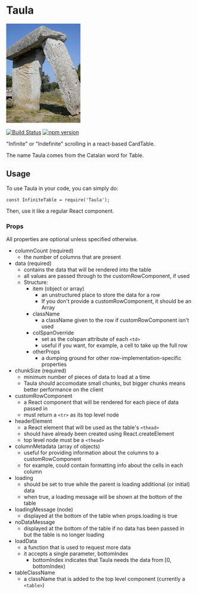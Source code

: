 # Taula

![Taula](./Taula.jpg)

[![Build Status](https://travis-ci.org/tnwinc/Taula.svg?branch=master)](https://travis-ci.org/tnwinc/Taula) [![npm version](https://badge.fury.io/js/taula.svg)](https://www.npmjs.com/package/taula)

"Infinite" or "Indefinite" scrolling in a react-based CardTable.

The name Taula comes from the Catalan word for Table.


## Usage

To use Taula in your code, you can simply do:
```
const InfiniteTable = require('Taula');
```

Then, use it like a regular React component.

### Props
All properties are optional unless specified otherwise.

- columnCount (required)
  - the number of columns that are present
- data (required)
  - contains the data that will be rendered into the table
  - all values are passed through to the customRowComponent, if used
  - Structure:
    - item (object or array)
      - an unstructured place to store the data for a row
      - If you don't provide a customRowComponent, it should be an Array
    - className
      - a className given to the row if customRowComponent isn't used
    - colSpanOverride
      - set as the colspan attribute of each `<td>`
      - useful if you want, for example, a cell to take up the full row
    - otherProps
      - a dumping ground for other row-implementation-specific properties
- chunkSize (required)
  - minimum number of pieces of data to load at a time
  - Taula should accomodate small chunks, but bigger chunks means better performance on the client
- customRowComponent
  - a React component that will be rendered for each piece of data passed in
  - must return a `<tr>` as its top level node
- headerElement
  - a React element that will be used as the table's `<thead>`
  - should have already been created using React.createElement
  - top level node must be a `<thead>`
- columnMetadata (array of objects)
  - useful for providing information about the columns to a customRowComponent
  - for example, could contain formatting info about the cells in each column
- loading
  - should be set to true while the parent is loading additional (or initial) data
  - when true, a loading message will be shown at the bottom of the table
- loadingMessage (node)
  - displayed at the bottom of the table when props.loading is true
- noDataMessage
  - displayed at the bottom of the table if no data has been passed in but the table is no longer loading
- loadData
  - a function that is used to request more data
  - it accepts a single parameter, bottomIndex
    - bottomIndex indicates that Taula needs the data from [0, bottomIndex)
- tableClassName
  - a className that is added to the top level component (currently a `<table>`)

